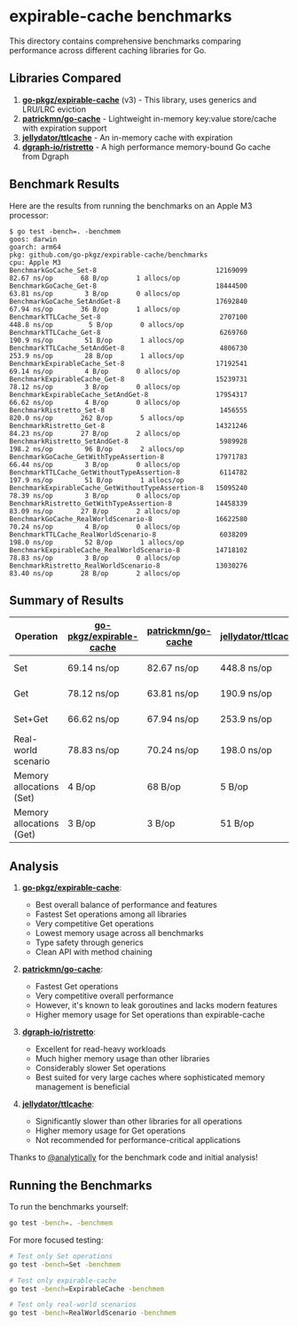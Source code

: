 # expirable-cache benchmarks

This directory contains comprehensive benchmarks comparing performance across different caching libraries for Go.

## Libraries Compared

1. **[go-pkgz/expirable-cache](https://github.com/go-pkgz/expirable-cache)** (v3) - This library, uses generics and LRU/LRC eviction
2. **[patrickmn/go-cache](https://github.com/patrickmn/go-cache)** - Lightweight in-memory key:value store/cache with expiration support
3. **[jellydator/ttlcache](https://github.com/jellydator/ttlcache)** - An in-memory cache with expiration
4. **[dgraph-io/ristretto](https://github.com/dgraph-io/ristretto)** - A high performance memory-bound Go cache from Dgraph

## Benchmark Results

Here are the results from running the benchmarks on an Apple M3 processor:

```
$ go test -bench=. -benchmem
goos: darwin
goarch: arm64
pkg: github.com/go-pkgz/expirable-cache/benchmarks
cpu: Apple M3
BenchmarkGoCache_Set-8                              12169099        82.67 ns/op       68 B/op       1 allocs/op
BenchmarkGoCache_Get-8                              18444500        63.81 ns/op        3 B/op       0 allocs/op
BenchmarkGoCache_SetAndGet-8                        17692840        67.94 ns/op       36 B/op       1 allocs/op
BenchmarkTTLCache_Set-8                              2707100       448.8 ns/op         5 B/op       0 allocs/op
BenchmarkTTLCache_Get-8                              6269760       190.9 ns/op        51 B/op       1 allocs/op
BenchmarkTTLCache_SetAndGet-8                        4806730       253.9 ns/op        28 B/op       1 allocs/op
BenchmarkExpirableCache_Set-8                       17192541        69.14 ns/op        4 B/op       0 allocs/op
BenchmarkExpirableCache_Get-8                       15239731        78.12 ns/op        3 B/op       0 allocs/op
BenchmarkExpirableCache_SetAndGet-8                 17954317        66.62 ns/op        4 B/op       0 allocs/op
BenchmarkRistretto_Set-8                             1456555       820.0 ns/op       262 B/op       5 allocs/op
BenchmarkRistretto_Get-8                            14321246        84.23 ns/op       27 B/op       2 allocs/op
BenchmarkRistretto_SetAndGet-8                       5989928       198.2 ns/op        96 B/op       2 allocs/op
BenchmarkGoCache_GetWithTypeAssertion-8             17971783        66.44 ns/op        3 B/op       0 allocs/op
BenchmarkTTLCache_GetWithoutTypeAssertion-8          6114782       197.9 ns/op        51 B/op       1 allocs/op
BenchmarkExpirableCache_GetWithoutTypeAssertion-8   15095240        78.39 ns/op        3 B/op       0 allocs/op
BenchmarkRistretto_GetWithTypeAssertion-8           14458339        83.09 ns/op       27 B/op       2 allocs/op
BenchmarkGoCache_RealWorldScenario-8                16622580        70.24 ns/op        4 B/op       0 allocs/op
BenchmarkTTLCache_RealWorldScenario-8                6038209       198.0 ns/op        52 B/op       1 allocs/op
BenchmarkExpirableCache_RealWorldScenario-8         14718102        78.83 ns/op        3 B/op       0 allocs/op
BenchmarkRistretto_RealWorldScenario-8              13030276        83.40 ns/op       28 B/op       2 allocs/op
```

## Summary of Results

| Operation | [go-pkgz/expirable-cache](https://github.com/go-pkgz/expirable-cache) | [patrickmn/go-cache](https://github.com/patrickmn/go-cache) | [jellydator/ttlcache](https://github.com/jellydator/ttlcache) | [dgraph-io/ristretto](https://github.com/dgraph-io/ristretto) |
|-----------|-----------------|----------|----------|-----------|
| Set | 69.14 ns/op | 82.67 ns/op | 448.8 ns/op | 820.0 ns/op |
| Get | 78.12 ns/op | 63.81 ns/op | 190.9 ns/op | 84.23 ns/op |
| Set+Get | 66.62 ns/op | 67.94 ns/op | 253.9 ns/op | 198.2 ns/op |
| Real-world scenario | 78.83 ns/op | 70.24 ns/op | 198.0 ns/op | 83.40 ns/op |
| Memory allocations (Set) | 4 B/op | 68 B/op | 5 B/op | 262 B/op |
| Memory allocations (Get) | 3 B/op | 3 B/op | 51 B/op | 27 B/op |

## Analysis

1. **[go-pkgz/expirable-cache](https://github.com/go-pkgz/expirable-cache)**:
   - Best overall balance of performance and features
   - Fastest Set operations among all libraries
   - Very competitive Get operations
   - Lowest memory usage across all benchmarks
   - Type safety through generics
   - Clean API with method chaining

2. **[patrickmn/go-cache](https://github.com/patrickmn/go-cache)**:
   - Fastest Get operations
   - Very competitive overall performance
   - However, it's known to leak goroutines and lacks modern features
   - Higher memory usage for Set operations than expirable-cache

3. **[dgraph-io/ristretto](https://github.com/dgraph-io/ristretto)**:
   - Excellent for read-heavy workloads
   - Much higher memory usage than other libraries
   - Considerably slower Set operations
   - Best suited for very large caches where sophisticated memory management is beneficial

4. **[jellydator/ttlcache](https://github.com/jellydator/ttlcache)**:
   - Significantly slower than other libraries for all operations
   - Higher memory usage for Get operations
   - Not recommended for performance-critical applications

Thanks to [@analytically](https://github.com/analytically) for the benchmark code and initial analysis!

## Running the Benchmarks

To run the benchmarks yourself:

```bash
go test -bench=. -benchmem
```

For more focused testing:

```bash
# Test only Set operations
go test -bench=Set -benchmem

# Test only expirable-cache
go test -bench=ExpirableCache -benchmem

# Test only real-world scenarios
go test -bench=RealWorldScenario -benchmem
```